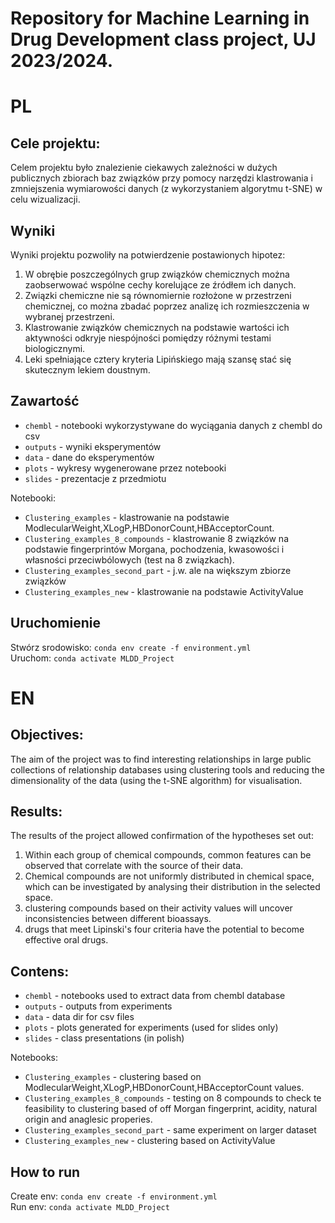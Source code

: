 <h1>Repository for Machine Learning in Drug Development class project, UJ 2023/2024.</h1>

<h1>PL</h1>
<h2>Cele projektu:</h2>
Celem projektu było znalezienie ciekawych zależności w dużych
publicznych zbiorach baz związków przy pomocy
narzędzi klastrowania i zmniejszenia wymiarowości danych (z wykorzystaniem algorytmu t-SNE) w celu wizualizacji.
<h2>Wyniki</h2>
Wyniki projektu pozwoliły na potwierdzenie postawionych hipotez:
<ol>
<li>W obrębie poszczególnych grup związków chemicznych można zaobserwować wspólne cechy korelujące ze źródłem ich danych.</li>
<li>Związki chemiczne nie są równomiernie rozłożone w przestrzeni chemicznej, co można zbadać poprzez analizę ich rozmieszczenia w wybranej przestrzeni.</li>
<li>Klastrowanie związków chemicznych na podstawie wartości ich aktywności odkryje niespójności pomiędzy różnymi testami biologicznymi.</li>
<li>Leki spełniające cztery kryteria Lipińskiego mają szansę stać się skutecznym lekiem doustnym.</li>
</ol>
<h2>Zawartość</h2>
<ul>
    <li><code>chembl</code> - notebooki wykorzystywane do wyciągania danych z chembl do csv</li>
    <li><code>outputs</code> - wyniki eksperymentów</li>
    <li><code>data</code> - dane do eksperymentów </li>
    <li><code>plots</code> - wykresy wygenerowane przez notebooki</li>
    <li><code>slides</code> - prezentacje z przedmiotu </li>
</ul>
Notebooki:
<ul>
    <li><code>Clustering_examples</code> - klastrowanie na podstawie ModlecularWeight,XLogP,HBDonorCount,HBAcceptorCount.</li>
    <li><code>Clustering_examples_8_compounds</code> - klastrowanie 8 związków na podstawie fingerprintów Morgana, pochodzenia, kwasowości i własności przeciwbólowych (test na 8 związkach).</li>
    <li><code>Clustering_examples_second_part</code> - j.w. ale na większym zbiorze związków</li>
    <li><code>Clustering_examples_new</code> - klastrowanie na podstawie ActivityValue </li>
</ul>
<h2>Uruchomienie</h2>
Stwórz srodowisko:
<code>conda env create -f environment.yml</code><br>
Uruchom:
<code>conda activate MLDD_Project</code>
<h1>EN</h1>
<h2>Objectives:</h2>
The aim of the project was to find interesting relationships in large
public collections of relationship databases using
clustering tools and reducing the dimensionality of the data (using the t-SNE algorithm) for visualisation.
<h2>Results:</h2>
The results of the project allowed confirmation of the hypotheses set out:
<ol>
<li>Within each group of chemical compounds, common features can be observed that correlate with the source of their data.</li>
<li>Chemical compounds are not uniformly distributed in chemical space, which can be investigated by analysing their distribution in the selected space.</li>
<li>clustering compounds based on their activity values will uncover inconsistencies between different bioassays.</li>
<li>drugs that meet Lipinski's four criteria have the potential to become effective oral drugs.</li>
</ol>
<h2>Contens:</h2>
<ul>
    <li><code>chembl</code> - notebooks used to extract data from chembl database</li>
    <li><code>outputs</code> - outputs from experiments</li>
    <li><code>data</code> - data dir for csv files </li>
    <li><code>plots</code> - plots generated for experiments (used for slides only)</li>
    <li><code>slides</code> - class presentations (in polish) </li>
</ul>
Notebooks:
<ul>
    <li><code>Clustering_examples</code> - clustering based on ModlecularWeight,XLogP,HBDonorCount,HBAcceptorCount values.</li>
    <li><code>Clustering_examples_8_compounds</code> - testing on 8 compounds to check te feasibility to clustering based of off Morgan fingerprint, acidity, natural origin and anaglesic properies.</li>
    <li><code>Clustering_examples_second_part</code> - same experiment on larger dataset</li>
    <li><code>Clustering_examples_new</code> - clustering based on ActivityValue </li>
</ul>
<h2>How to run</h2>
Create env:
<code>conda env create -f environment.yml</code><br>
Run env:
<code>conda activate MLDD_Project</code>
